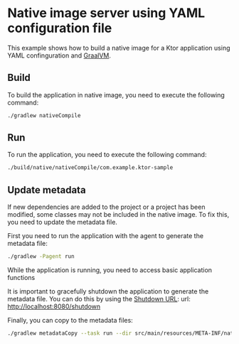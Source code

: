 # Native image server using YAML configuration file

This example shows how to build a native image for a Ktor application using YAML confinguration and [GraalVM](https://ktor.io/docs/graalvm.html).

## Build

To build the application in native image, you need to execute the following command:

```bash
./gradlew nativeCompile
```

## Run

To run the application, you need to execute the following command:

```bash
./build/native/nativeCompile/com.example.ktor-sample
```

## Update metadata

If new dependencies are added to the project or a project has been modified, some classes may not be included in
the native image. To fix this, you need to update the metadata file.

First you need to run the application with the agent to generate the metadata file:

```bash
./gradlew -Pagent run
```

While the application is running, you need to access basic application functions

It is important to gracefully shutdown the application to generate the metadata file. You can do this by using the [Shutdown URL](https://ktor.io/docs/server-shutdown-url.html):
url: [http://localhost:8080/shutdown](http://localhost:8080/shutdown)

Finally, you can copy to the metadata files:
```bash
./gradlew metadataCopy --task run --dir src/main/resources/META-INF/native-image
```
